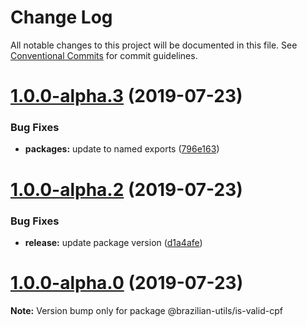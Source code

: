 # Change Log

All notable changes to this project will be documented in this file.
See [Conventional Commits](https://conventionalcommits.org) for commit guidelines.

# [1.0.0-alpha.3](https://github.com/brazilian-utils/brazilian-utils/tree/master/packages/is-valid-cpf/compare/@brazilian-utils/is-valid-cpf@1.0.0-alpha.2...@brazilian-utils/is-valid-cpf@1.0.0-alpha.3) (2019-07-23)

### Bug Fixes

- **packages:** update to named exports ([796e163](https://github.com/brazilian-utils/brazilian-utils/tree/master/packages/is-valid-cpf/commit/796e163))

# [1.0.0-alpha.2](https://github.com/brazilian-utils/brazilian-utils/tree/master/packages/is-valid-cpf/compare/@brazilian-utils/is-valid-cpf@1.0.0-alpha.0...@brazilian-utils/is-valid-cpf@1.0.0-alpha.2) (2019-07-23)

### Bug Fixes

- **release:** update package version ([d1a4afe](https://github.com/brazilian-utils/brazilian-utils/tree/master/packages/is-valid-cpf/commit/d1a4afe))

# [1.0.0-alpha.0](https://github.com/brazilian-utils/brazilian-utils/tree/master/packages/is-valid-cpf/compare/@brazilian-utils/is-valid-cpf@0.1.11...@brazilian-utils/is-valid-cpf@1.0.0-alpha.0) (2019-07-23)

**Note:** Version bump only for package @brazilian-utils/is-valid-cpf
